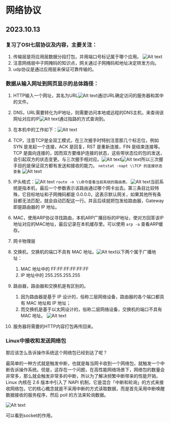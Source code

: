 # 网络协议
## 2023.10.13
### 复习了OSI七层协议及内容，主要关注：

1. 传输层是将应用层数据分段打包，并用端口号标记属于哪个应用。
![Alt text](image-1.png)
2. 注意网络层中子网掩码的知识点，网关通过子网掩码和地址决定转发方向。
3. udp协议是通过应用层来保证可靠传输的。

### 数据从输入网址到网页显示的总体路径：

1. HTTP输入一个网址，其名为URL![Alt text](image-2.png)通过URL确定访问的服务器和其中的文件。
2. DNS，URL需要转化为IP地址，则需要访问本地或远程的DNS主机，来查询该网址对应的IP![Alt text](image-3.png)通过指路的方式查询到。
3. 在本机中的工作如下：![Alt text](image-4.png)
4. TCP，注意TCP是全双工模式，在三次握手时特别注意那几个标志位，例如 SYN 是发起一个连接，ACK 是回复，RST 是重新连接，FIN 是结束连接等。TCP 是面向连接的，因而双方要维护连接的状态，这些带状态位的包的发送，会引起双方的状态变更。与三次握手相对应。![Alt text](image-5.png)![Alt text](image-6.png)所以三次握手目的是保证双方都有发送和接收的能力。
`
netstat -napt \\TCP 的连接状态查看
`
![Alt text](image-7.png)
5. IP头格式：![Alt text](image-8.png)
`
route -n \\命令查看当前系统的路由表。
`
![Alt text](image-9.png)当前系统是指本机，最后一个参数表示该路由通过哪个网卡出去。第三条目比较特殊，它目标地址和子网掩码都是 0.0.0.0，这表示默认网关，如果其他所有条目都无法匹配，就会自动匹配这一行。并且后续就把包发给路由器，Gateway 即是路由器的 IP 地址。

6. MAC，使用ARP协议寻找路由，本机ARP广播目标的IP地址，使对方回答该IP地址对应的MAC地址，最后记录在本机缓存里。可以使用
`
arp -a
`
查看ARP缓存。

7. 网卡物理层
8. 交换机，交换机的端口不具有 MAC 地址。![Alt text](image-10.png)以下两个属于广播地址：
    1. MAC 地址中的 FF:FF:FF:FF:FF:FF
    2. IP 地址中的 255.255.255.255
9. 路由器，路由器和交换机是有区别的。
    1. 因为路由器是基于 IP 设计的，俗称三层网络设备，路由器的各个端口都具有 MAC 地址和 IP 地址；
    2. 而交换机是基于以太网设计的，俗称二层网络设备，交换机的端口不具有 MAC 地址。
![Alt text](image-11.png)
10. 服务器将需要的HTTP内容打包再传回来。

### Linux中接收和发送网络包
那应该怎么告诉操作系统这个网络包已经到达了呢？

最简单的一种方式就是触发中断，也就是每当网卡收到一个网络包，就触发一个中断告诉操作系统。但是，这存在一个问题，在高性能网络场景下，网络包的数量会非常多，那么就会触发非常多的中断，所以为了解决频繁中断带来的性能开销，Linux 内核在 2.6 版本中引入了 NAPI 机制，它是混合「中断和轮询」的方式来接收网络包，它的核心概念就是不采用中断的方式读取数据，而是首先采用中断唤醒数据接收的服务程序，然后 poll 的方法来轮询数据。

![Alt text](image-12.png)

可以看到socket的作用。